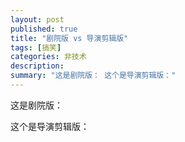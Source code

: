 ```yaml
---
layout: post
published: true
title: "剧院版 vs 导演剪辑版"
tags: [搞笑]
categories: 非技术    
description: 
summary: "这是剧院版： 这个是导演剪辑版："
---
```

这是剧院版：  
  
  
  
这个是导演剪辑版：  
  
